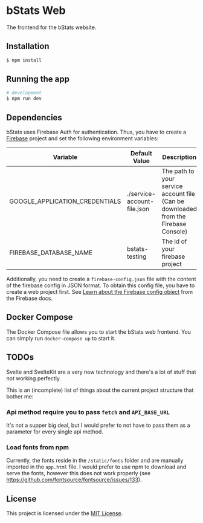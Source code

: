 # bStats Web

The frontend for the bStats website.

## Installation

```bash
$ npm install
```

## Running the app

```bash
# development
$ npm run dev
```

## Dependencies

bStats uses Firebase Auth for authentication.
Thus, you have to create a [Firebase](https://firebase.google.com/) project and set the following environment variables:

| Variable                       | Default Value               | Description |
| ------------------------------ | --------------------------- | ----------- |
| GOOGLE_APPLICATION_CREDENTIALS | ./service-account-file.json | The path to your service account file (Can be downloaded from the Firebase Console) |
| FIREBASE_DATABASE_NAME         | bstats-testing              | The id of your firebase project |

Additionally, you need to create a `firebase-config.json` file with the content of the firebase config in JSON format.
To obtain this config file, you have to create a web project first.
See [Learn about the Firebase config object](https://firebase.google.com/docs/web/setup?authuser=0#config-object) from the Firebase docs.

## Docker Compose

The Docker Compose file allows you to start the bStats web frontend.
You can simply run `docker-compose up` to start it.

## TODOs

Svelte and SvelteKit are a very new technology and there's a lot of stuff that not working perfectly.

This is an (incomplete) list of things about the current project structure that bother me:

### Api method require you to pass `fetch` and `API_BASE_URL`

It's not a supper big deal, but I would prefer to not have to pass them as a parameter for every single api method.

### Load fonts from npm

Currently, the fonts reside in the `/static/fonts` folder and are manually imported in the `app.html` file.
I would prefer to use npm to download and serve the fonts, however this does not work properly (see https://github.com/fontsource/fontsource/issues/133).

## License

This project is licensed under the [MIT License](/LICENSE).
